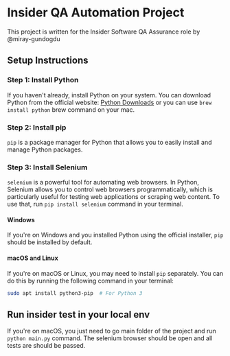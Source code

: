 # Insider QA Automation Project

This project is written for the Insider Software QA Assurance role by @miray-gundogdu

## Setup Instructions

### Step 1: Install Python

If you haven't already, install Python on your system. You can download Python from the official website: [Python Downloads](https://www.python.org/downloads/) or you can use `brew install python` brew command on your mac.

### Step 2: Install pip

`pip` is a package manager for Python that allows you to easily install and manage Python packages.


### Step 3: Install Selenium

`selenium` is a powerful tool for automating web browsers. In Python, Selenium allows you to control web browsers programmatically, which is particularly useful for testing web applications or scraping web content. To use that, run `pip install selenium` command in your terminal.

#### Windows

If you're on Windows and you installed Python using the official installer, `pip` should be installed by default.

#### macOS and Linux

If you're on macOS or Linux, you may need to install `pip` separately. You can do this by running the following command in your terminal:

```bash
sudo apt install python3-pip  # For Python 3
```
## Run insider test in your local env
If you're on macOS, you just need to go main folder of the project and run `python main.py` command. The selenium browser should be open and all tests are should be passed. 


